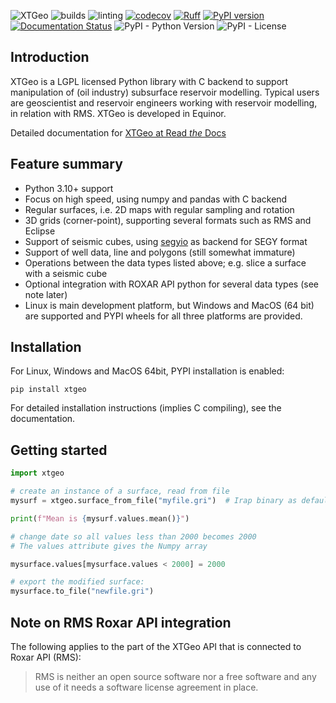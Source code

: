 ![XTGeo](https://github.com/equinor/xtgeo/blob/main/docs/images/xtgeo-logo-wide.png)
![builds](https://github.com/equinor/xtgeo/workflows/builds/badge.svg)
![linting](https://github.com/equinor/xtgeo/workflows/linting/badge.svg)
[![codecov](https://codecov.io/gh/equinor/xtgeo/branch/main/graph/badge.svg)](https://codecov.io/gh/equinor/xtgeo)
[![Ruff](https://img.shields.io/endpoint?url=https://raw.githubusercontent.com/astral-sh/ruff/main/assets/badge/v2.json)](https://github.com/astral-sh/ruff)
[![PyPI version](https://badge.fury.io/py/xtgeo.svg)](https://badge.fury.io/py/xtgeo)
[![Documentation Status](https://readthedocs.org/projects/xtgeo/badge/?version=latest)](https://xtgeo.readthedocs.io/en/latest/?badge=latest)
![PyPI - Python Version](https://img.shields.io/pypi/pyversions/xtgeo.svg)
![PyPI - License](https://img.shields.io/pypi/l/xtgeo.svg)

## Introduction

XTGeo is a LGPL licensed Python library with C backend to support
manipulation of (oil industry) subsurface reservoir modelling. Typical
users are geoscientist and reservoir engineers working with
reservoir modelling, in relation with RMS. XTGeo is developed in Equinor.

Detailed documentation for [XTGeo at Read _the_ Docs](https://xtgeo.readthedocs.io)

## Feature summary

-   Python 3.10+ support
-   Focus on high speed, using numpy and pandas with C backend
-   Regular surfaces, i.e. 2D maps with regular sampling and rotation
-   3D grids (corner-point), supporting several formats such as
    RMS and Eclipse
-   Support of seismic cubes, using
    [segyio](https://github.com/equinor/segyio) as backend for SEGY format
-   Support of well data, line and polygons (still somewhat immature)
-   Operations between the data types listed above; e.g. slice a surface
    with a seismic cube
-   Optional integration with ROXAR API python for several data types
    (see note later)
-   Linux is main development platform, but Windows and MacOS (64 bit) are supported
    and PYPI wheels for all three platforms are provided.

## Installation

For Linux, Windows and MacOS 64bit, PYPI installation is enabled:

```
pip install xtgeo
```

For detailed installation instructions (implies C compiling), see
the documentation.

## Getting started

```python
import xtgeo

# create an instance of a surface, read from file
mysurf = xtgeo.surface_from_file("myfile.gri")  # Irap binary as default

print(f"Mean is {mysurf.values.mean()}")

# change date so all values less than 2000 becomes 2000
# The values attribute gives the Numpy array

mysurface.values[mysurface.values < 2000] = 2000

# export the modified surface:
mysurface.to_file("newfile.gri")
```

## Note on RMS Roxar API integration

The following applies to the part of the XTGeo API that is
connected to Roxar API (RMS):

> RMS is neither an open source software nor a free software and
> any use of it needs a software license agreement in place.
